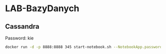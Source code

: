 # LAB-BazyDanych

## Cassandra
Password: kie
```bash
docker run -d -p 8888:8888 345 start-notebook.sh --NotebookApp.password='sha1:d8903401e924:be8e89516459422c0fcda15e26cf02b5bd41bbce'
```
